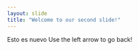 ```yaml
---
layout: slide
title: "Welcome to our second slide!"
---
```

Esto es nuevo
Use the left arrow to go back!
